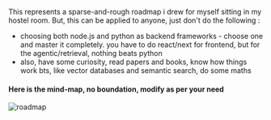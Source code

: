 

This represents a sparse-and-rough roadmap i drew for myself sitting in my hostel room. But, this can be applied to anyone, just don't do the following :

- choosing both node.js and python as backend frameworks - choose one and master it completely. you have to do react/next for frontend, but for the agentic/retrieval, nothing beats python
- also, have some curiosity, read papers and books, know how things work bts, like vector databases and semantic search, do some maths 


#### Here is the mind-map, no boundation, modify as per your need


![roadmap](https://pbs.twimg.com/media/GRgN1Fib0AEstAa?format=jpg&name=large)